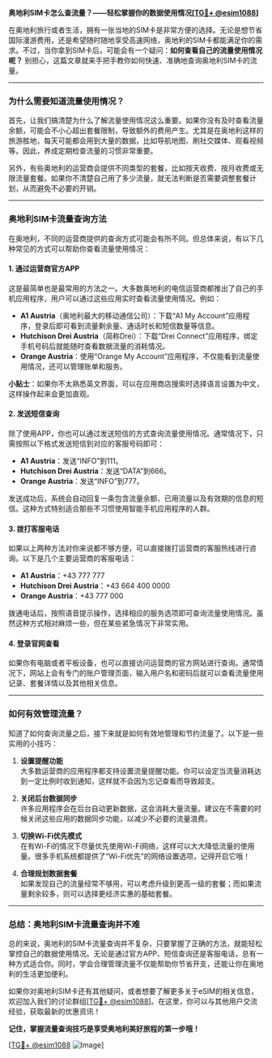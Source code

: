 **奥地利SIM卡怎么查流量？——轻松掌握你的数据使用情况[[TG💪+ @esim1088](https://t.me/s/esim1088)]**

在奥地利旅行或者生活，拥有一张当地的SIM卡是非常方便的选择。无论是想节省国际漫游费用，还是希望随时随地享受高速网络，奥地利的SIM卡都能满足你的需求。不过，当你拿到SIM卡后，可能会有一个疑问：**如何查看自己的流量使用情况呢？** 别担心，这篇文章就来手把手教你如何快速、准确地查询奥地利SIM卡的流量。

---

### **为什么需要知道流量使用情况？**

首先，让我们搞清楚为什么了解流量使用情况这么重要。如果你没有及时查看流量余额，可能会不小心超出套餐限制，导致额外的费用产生。尤其是在奥地利这样的旅游胜地，每天可能都会用到大量的数据，比如导航地图、刷社交媒体、观看视频等。因此，养成定期检查流量的习惯非常重要。

另外，有些奥地利的运营商会提供不同类型的套餐，比如按天收费、按月收费或无限流量套餐。如果你不清楚自己用了多少流量，就无法判断是否需要调整套餐计划，从而避免不必要的开销。

---

### **奥地利SIM卡流量查询方法**

在奥地利，不同的运营商提供的查询方式可能会有所不同。但总体来说，有以下几种常见的方式可以帮助你查看流量使用情况：

#### **1. 通过运营商官方APP**

这是最简单也是最常用的方法之一。大多数奥地利的电信运营商都推出了自己的手机应用程序，用户可以通过这些应用实时查看流量使用情况。例如：

- **A1 Austria**（奥地利最大的移动通信公司）：下载“A1 My Account”应用程序，登录后即可看到流量剩余量、通话时长和短信数量等信息。
- **Hutchison Drei Austria**（简称Drei）：下载“Drei Connect”应用程序，绑定手机号码后就能随时查看数据流量的消耗情况。
- **Orange Austria**：使用“Orange My Account”应用程序，不仅能看到流量使用情况，还可以管理账单和服务。

**小贴士**：如果你不太熟悉英文界面，可以在应用商店搜索时选择语言设置为中文，这样操作起来会更加直观。

#### **2. 发送短信查询**

除了使用APP，你也可以通过发送短信的方式查询流量使用情况。通常情况下，只需按照以下格式发送短信到对应的客服号码即可：

- **A1 Austria**：发送“INFO”到111。
- **Hutchison Drei Austria**：发送“DATA”到666。
- **Orange Austria**：发送“INFO”到777。

发送成功后，系统会自动回复一条包含流量余额、已用流量以及有效期的信息的短信。这种方式特别适合那些不习惯使用智能手机应用程序的人群。

#### **3. 拨打客服电话**

如果以上两种方法对你来说都不够方便，可以直接拨打运营商的客服热线进行咨询。以下是几个主要运营商的客服电话：

- **A1 Austria**：+43 777 777
- **Hutchison Drei Austria**：+43 664 400 0000
- **Orange Austria**：+43 777 000

拨通电话后，按照语音提示操作，选择相应的服务选项即可查询流量使用情况。虽然这种方式相对麻烦一些，但在某些紧急情况下非常实用。

#### **4. 登录官网查看**

如果你有电脑或者平板设备，也可以直接访问运营商的官方网站进行查询。通常情况下，网站上会有专门的账户管理页面，输入用户名和密码后就可以查看流量使用记录、套餐详情以及其他相关信息。

---

### **如何有效管理流量？**

知道了如何查询流量之后，接下来就是如何有效地管理和节约流量了。以下是一些实用的小技巧：

1. **设置提醒功能**  
   大多数运营商的应用程序都支持设置流量提醒功能。你可以设定当流量消耗达到一定比例时收到通知，这样就不会因为忘记查看而导致超支。

2. **关闭后台数据同步**  
   许多应用程序会在后台自动更新数据，这会消耗大量流量。建议在不需要的时候关闭这些应用的数据同步功能，以减少不必要的流量浪费。

3. **切换Wi-Fi优先模式**  
   在有Wi-Fi的情况下尽量优先使用Wi-Fi网络，这样可以大大降低流量的使用量。很多手机系统都提供了“Wi-Fi优先”的网络设置选项，记得开启它哦！

4. **合理规划数据套餐**  
   如果发现自己的流量经常不够用，可以考虑升级到更高一级的套餐；而如果流量剩余较多，则可以选择更经济实惠的基础套餐。

---

### **总结：奥地利SIM卡流量查询并不难**

总的来说，奥地利的SIM卡流量查询并不复杂，只要掌握了正确的方法，就能轻松掌控自己的数据使用情况。无论是通过官方APP、短信查询还是客服电话，总有一种方式适合你。同时，学会合理管理流量不仅能帮助你节省开支，还能让你在奥地利的生活更加便利。

如果你对奥地利SIM卡还有其他疑问，或者想要了解更多关于eSIM的相关信息，欢迎加入我们的讨论群组[[TG💪+ @esim1088](https://t.me/s/esim1088)]。在这里，你可以与其他用户交流经验，获取最新的优惠资讯！  

**记住，掌握流量查询技巧是享受奥地利美好旅程的第一步哦！**

[[TG💪+ @esim1088](https://t.me/s/esim1088) ![Image](https://i.postimg.cc/4NQfJmqS/Snipaste-2025-05-13-00-14-12.png)]